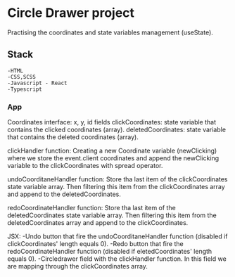 # Circle Drawer project

Practising the coordinates and state variables management (useState). 

## Stack
    -HTML
    -CSS,SCSS
    -Javascript - React
    -Typescript


### App

Coordinates interface: x, y, id fields
clickCoordinates: state variable that contains the clicked coordinates (array). 
deletedCoordinates: state variable that contains the deleted coordinates (array).

clickHandler function: Creating a new Coordinate variable (newClicking) where we store the event.client coordinates and append the newClicking variable to the clickCoordinates with spread operator.

undoCoorditaneHandler function: Store tha last item of the clickCoordinates state variable array. Then filtering this item from the clickCoordinates array and append to the deletedCoordinates.

redoCoordinateHandler function: Store tha last item of the deletedCoordinates state variable array. Then filtering this item from the deletedCoordinates array and append to the clickCoordinates.

JSX: 
    -Undo button that fire the undoCoorditaneHandler function (disabled if clickCoordinates' length equals 0).
    -Redo button that fire the redoCoordinateHandler function (disabled if eletedCoordinates' length equals 0).
    -Circledrawer field with the clickHandler function. In this field we are mapping through the clickCoordinates array.